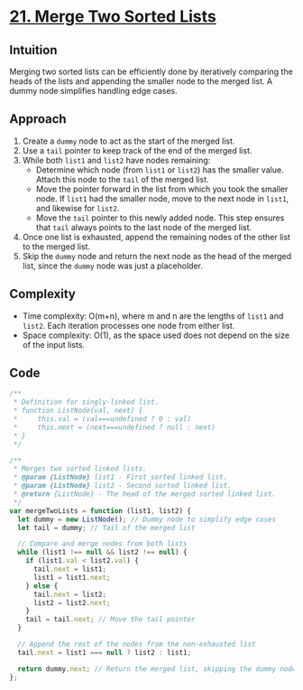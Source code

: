 # [21. Merge Two Sorted Lists](https://leetcode.com/problems/merge-two-sorted-lists/description/)

## Intuition

Merging two sorted lists can be efficiently done by iteratively comparing the heads of the lists and appending the smaller node to the merged list. A dummy node simplifies handling edge cases.

## Approach

1.  Create a `dummy` node to act as the start of the merged list.
2.  Use a `tail` pointer to keep track of the end of the merged list.
3.  While both `list1` and `list2` have nodes remaining:
    - Determine which node (from `list1` or `list2`) has the smaller value. Attach this node to the `tail` of the merged list.
    - Move the pointer forward in the list from which you took the smaller node. If `list1` had the smaller node, move to the next node in `list1`, and likewise for `list2`.
    - Move the `tail` pointer to this newly added node. This step ensures that `tail` always points to the last node of the merged list.
4.  Once one list is exhausted, append the remaining nodes of the other list to the merged list.
5.  Skip the `dummy` node and return the next node as the head of the merged list, since the `dummy` node was just a placeholder.

## Complexity

- Time complexity: O(m+n), where m and n are the lengths of `list1` and `list2`. Each iteration processes one node from either list.
- Space complexity: O(1), as the space used does not depend on the size of the input lists.

## Code

```javascript
/**
 * Definition for singly-linked list.
 * function ListNode(val, next) {
 *     this.val = (val===undefined ? 0 : val)
 *     this.next = (next===undefined ? null : next)
 * }
 */

/**
 * Merges two sorted linked lists.
 * @param {ListNode} list1 - First sorted linked list.
 * @param {ListNode} list2 - Second sorted linked list.
 * @return {ListNode} - The head of the merged sorted linked list.
 */
var mergeTwoLists = function (list1, list2) {
  let dummy = new ListNode(); // Dummy node to simplify edge cases
  let tail = dummy; // Tail of the merged list

  // Compare and merge nodes from both lists
  while (list1 !== null && list2 !== null) {
    if (list1.val < list2.val) {
      tail.next = list1;
      list1 = list1.next;
    } else {
      tail.next = list2;
      list2 = list2.next;
    }
    tail = tail.next; // Move the tail pointer
  }

  // Append the rest of the nodes from the non-exhausted list
  tail.next = list1 === null ? list2 : list1;

  return dummy.next; // Return the merged list, skipping the dummy node
};
```
